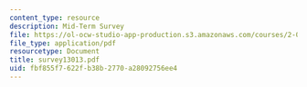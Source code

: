 ```yaml
---
content_type: resource
description: Mid-Term Survey
file: https://ol-ocw-studio-app-production.s3.amazonaws.com/courses/2-003j-dynamics-and-vibration-13-013j-fall-2002/fbf855f7622fb38b2770a28092756ee4_survey13013.pdf
file_type: application/pdf
resourcetype: Document
title: survey13013.pdf
uid: fbf855f7-622f-b38b-2770-a28092756ee4
---
```

